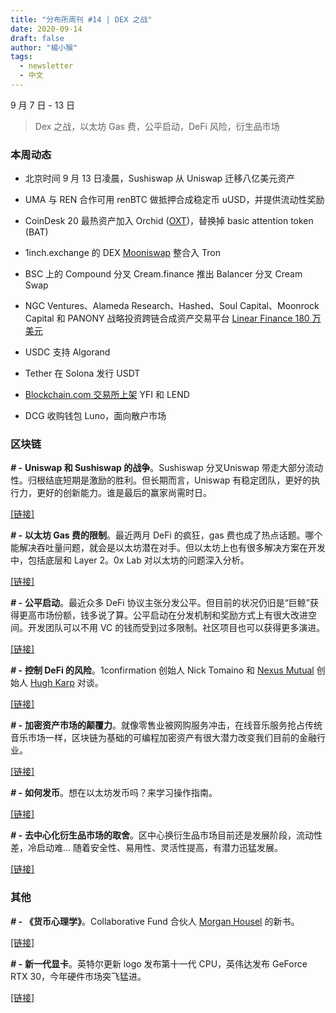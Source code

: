 ```yaml
---
title: "分布所周刊 #14 | DEX 之战"
date: 2020-09-14
draft: false
author: "楊小猴"
tags:
  - newsletter
  - 中文
---
```




9 月 7 日 - 13 日



> Dex 之战，以太坊 Gas 费，公平启动，DeFi 风险，衍生品市场



### 本周动态



* 北京时间 9 月 13 日凌晨，Sushiswap 从 Uniswap 迁移八亿美元资产

* UMA 与 REN 合作可用 renBTC  做抵押合成稳定币 uUSD，并提供流动性奖励
* CoinDesk 20 最热资产加入  Orchid ([OXT](https://www.coindesk.com/price/orchid))，替换掉 basic attention token (BAT)
* 1inch.exchange 的 DEX [Mooniswap](https://mooniswap.exchange/#/swap) 整合入 Tron
* BSC 上的 Compound 分叉 Cream.finance 推出 Balancer 分叉 Cream Swap
* NGC Ventures、Alameda Research、Hashed、Soul Capital、Moonrock Capital 和 PANONY 战略投资跨链合成资产交易平台 [Linear Finance 180 万美元](https://www.theblockcrypto.com/post/77236/defi-linear-finance-raises-1-8-million-synthetic-asset-exchange?utm_source=newsletter&utm_medium=email&utm_campaign=2020-09-09)
* USDC 支持 Algorand
* Tether 在 Solona 发行 USDT
* [Blockchain.com 交易所上架](https://medium.com/blockchain/the-easiest-way-to-buy-popular-defi-tokens-yfi-and-lend-72112f50d99a) YFI 和 LEND
* DCG 收购钱包 Luno，面向散户市场

### 区块链

**_# -_** **Uniswap 和 Sushiswap 的战争**。Sushiswap 分叉Uniswap 带走大部分流动性。归根结底短期是激励的胜利。但长期而言，Uniswap 有稳定团队，更好的执行力，更好的创新能力。谁是最后的赢家尚需时日。

[[链接]](https://mp.weixin.qq.com/s/U3SGAR3vzKjTsWoDcyE0BQ)



**_# -_** **以太坊 Gas 费的限制**。最近两月 DeFi 的疯狂，gas 费也成了热点话题。哪个能解决吞吐量问题，就会是以太坊潜在对手。但以太坊上也有很多解决方案在开发中，包括底层和 Layer 2。0x Lab 对以太坊的问题深入分析。

[[链接]](https://mp.weixin.qq.com/s/jIRsB36IvfeRaU3rE26-VQ)



**_# -_** **公平启动**。最近众多 DeFi 协议主张分发公平。但目前的状况仍旧是“巨鲸”获得更高市场份额，钱多说了算。公平启动在分发机制和奖励方式上有很大改进空间。开发团队可以不用 VC 的钱而受到过多限制。社区项目也可以获得更多演进。

[[链接]](https://mp.weixin.qq.com/s/3jVzvFuga47Qr3MOVjdGzA)



**_# -_** **控制 DeFi 的风险**。1confirmation 创始人 Nick Tomaino 和 [Nexus Mutual](https://nexusmutual.io/) 创始人 [Hugh Karp](https://twitter.com/HughKarp) 对谈。

[[链接]](https://thecontrol.co/managing-risk-in-defi-f5d6dece1d13?gi=bfb79923acff)



**_# -_** **加密资产市场的颠覆力**。就像零售业被网购服务冲击，在线音乐服务抢占传统音乐市场一样，区块链为基础的可编程加密资产有很大潜力改变我们目前的金融行业。

[[链接]](https://medium.com/blockchain-capital-blog/how-crypto-contracts-disrupt-financial-services-ef083aefc282)



**_# -_** **如何发币**。想在以太坊发币吗？来学习操作指南。

[[链接]](https://levelup.gitconnected.com/how-to-create-a-cryptocurrency-token-15a898e2bb8d)



**_# -_** **去中心化衍生品市场的取舍**。区中心换衍生品市场目前还是发展阶段，流动性差，冷启动难… 随着安全性、易用性、灵活性提高，有潜力迅猛发展。

[[链接]](https://multicoin.capital/zh/2020/09/08/trade-offs-in-the-decentralized-bitmex-space/)



### 其他

**_# -_** **《货币心理学》**。Collaborative Fund 合伙人       [Morgan Housel](https://www.collaborativefund.com/blog/authors/morgan/)  的新书。

[[链接]](https://www.collaborativefund.com/blog/book-the-psychology-of-money/)



**_# -_** **新一代显卡**。英特尔更新 logo 发布第十一代 CPU，英伟达发布 GeForce RTX 30，今年硬件市场突飞猛进。

[[链接]](https://mp.weixin.qq.com/s/RRwsWjDrpUqefUmB-crkQg)



